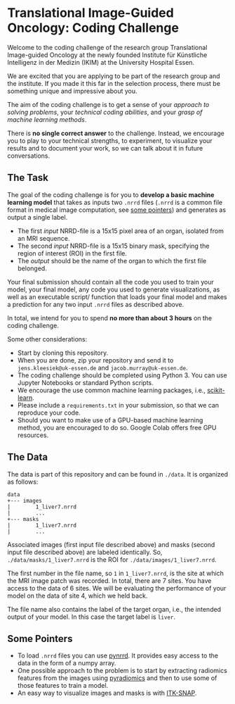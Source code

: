 # Translational Image-Guided Oncology: Coding Challenge

Welcome to the coding challenge of the research group Translational Image-guided Oncology at the newly founded Institute für Künstliche Intelligenz in der Medizin (IKIM) at the University Hospital Essen.

We are excited that you are applying to be part of the research group and the institute. If you made it this far in the selection process, there must be something unique and impressive about you.

The aim of the coding challenge is to get a sense of your _approach to solving problems_, your _technical coding abilities_, and your _grasp of machine learning methods_. 

There is __no single correct answer__ to the challenge. Instead, we encourage you to play to your technical strengths, to experiment, to visualize your results and to document your work, so we can talk about it in future conversations.

## The Task

The goal of the coding challenge is for you to __develop a basic machine learning model__ that takes as inputs two `.nrrd` files (`.nrrd` is a common file format in medical image computation, see [some pointers](#some-pointers)) and generates as output a single label.

- The first _input_ NRRD-file is a 15x15 pixel area of an organ, isolated from an MRI sequence. 
- The second _input_ NRRD-file is a 15x15 binary mask, specifying the region of interest (ROI) in the first file.
- The _output_ should be the name of the organ to which the first file belonged.

Your final submission should contain all the code you used to train your model, your final model, any code you used to generate visualizations, as well as an executable script/ function that loads your final model and makes a prediction for any two input `.nrrd` files as described above. 

In total, we intend for you to spend __no more than about 3 hours__ on the coding challenge.

Some other considerations:

- Start by cloning this repository. 
- When you are done, zip your repository and send it to `jens.kleesiek@uk-essen.de` and `jacob.murray@uk-essen.de`. 
- The coding challenge should be completed using Python 3. You can use Jupyter Notebooks or standard Python scripts.
- We encourage the use common machine learning packages, i.e., [scikit-learn](https://scikit-learn.org/stable/). 
- Please include a `requirements.txt` in your submission, so that we can reproduce your code.
- Should you want to make use of a GPU-based machine learning method, you are encouraged to do so. Google Colab offers free GPU resources.
 

## The Data

The data is part of this repository and can be found in `./data`. It is organized as follows:

```
data
+--- images
|        1_liver7.nrrd
|        ...
+--- masks
|        1_liver7.nrrd
|        ...
```

Associated images (first input file described above) and masks (second input file described above) are labeled identically. So, `./data/masks/1_liver7.nrrd` is the ROI for `./data/images/1_liver7.nrrd`. 

The first number in the file name,  so `1` in `1_liver7.nrrd`, is the site at which the MRI image patch was recorded. In total, there are 7 sites. You have access to the data of 6 sites. We will be evaluating the performance of your model on the data of site 4, which we held back.

The file name also contains the label of the target organ, i.e., the intended output of your model. In this case the target label is `liver`.


## Some Pointers

- To load `.nrrd` files you can use [pynrrd](https://pypi.org/project/pynrrd/). It provides easy access to the data in the form of a numpy array. 
- One possible approach to the problem is to start by extracting radiomics features from the images using [pyradiomics](https://pyradiomics.readthedocs.io/en/latest/) and then to use some of those features to train a model.
- An easy way to visualize images and masks is with [ITK-SNAP](http://www.itksnap.org/pmwiki/pmwiki.php).

